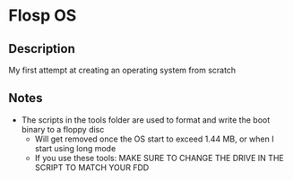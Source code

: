 # Flosp OS
## Description
My first attempt at creating an operating system from scratch
## Notes
* The scripts in the tools folder are used to format and write the boot binary to a floppy disc  
  - Will get removed once the OS start to exceed 1.44 MB, or when I start using long mode
  - If you use these tools: MAKE SURE TO CHANGE THE DRIVE IN THE SCRIPT TO MATCH YOUR FDD
